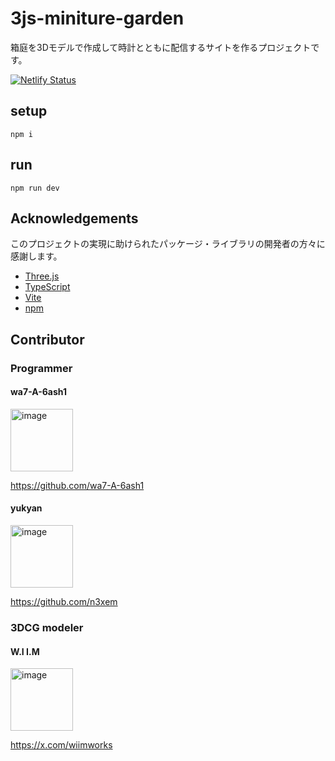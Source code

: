 # 3js-miniture-garden
箱庭を3Dモデルで作成して時計とともに配信するサイトを作るプロジェクトです。

[![Netlify Status](https://api.netlify.com/api/v1/badges/149631e5-fb53-4ad3-ab61-22f2fef6084a/deploy-status)](https://app.netlify.com/sites/3ds-miniture-garden/deploys)

## setup
```
npm i
```

## run
```
npm run dev
```

## Acknowledgements
このプロジェクトの実現に助けられたパッケージ・ライブラリの開発者の方々に感謝します。
* [Three.js](https://threejs.org/)
* [TypeScript](https://www.typescriptlang.org/)
* [Vite](https://vitejs.dev/)
* [npm](https://www.npmjs.com/)

## Contributor

### Programmer
#### wa7-A-6ash1
<img width="100" alt="image" src="https://github.com/n3xem/3js-miniture-garden/assets/40577403/092537cb-bfed-4bbe-a1a1-a0af9dbf4e23">

https://github.com/wa7-A-6ash1

#### yukyan
<img width="100" alt="image" src="https://github.com/n3xem/3js-miniture-garden/assets/40577403/0c3810c1-85bb-4a18-9751-b5954cff97f0">

https://github.com/n3xem

### 3DCG modeler

#### W.I I.M
<img width="100" alt="image" src="https://github.com/n3xem/3js-miniture-garden/assets/40577403/b29cb6f3-e224-4743-bbb8-875c70939a52">

https://x.com/wiimworks
